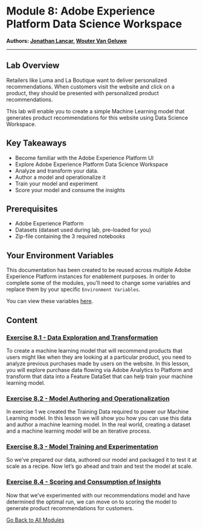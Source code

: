 # Module 8: Adobe Experience Platform Data Science Workspace

**Authors: [Jonathan Lancar](https://www.linkedin.com/in/jonathanlancar/), [Wouter Van Geluwe](https://www.linkedin.com/in/woutervangeluwe/)**

---

## Lab Overview

Retailers like Luma and La Boutique want to deliver personalized recommendations. When customers visit the website and click on a product, they should be presented with personalized product recommendations.

This lab will enable you to create a simple Machine Learning model that generates product recommendations for this website using Data Science Workspace.

## Key Takeaways

* Become familiar with the Adobe Experience Platform UI
* Explore Adobe Experience Platform Data Science Workspace
* Analyze and transform your data.
* Author a model and operationalize it
* Train your model and experiment
* Score your model and consume the insights

## Prerequisites

* Adobe Experience Platform
* Datasets (dataset used during lab, pre-loaded for you)
* Zip-file containing the 3 required notebooks

## Your Environment Variables

This documentation has been created to be reused across multiple Adobe Experience Platform instances for enablement purposes.
In order to complete some of the modules, you'll need to change some variables and replace them by your specific ``Environment Variables``.

You can view these variables [here](../../environment.md).

## Content

### [Exercise 8.1 - Data Exploration and Transformation](./ex1.md)

To create a machine learning model that will recommend products that users might like when they are looking at a particular product, you need to analyze previous purchases made by users on the website. In this lesson, you will explore purchase data flowing via Adobe Analytics to Platform and transform that data into a Feature DataSet that can help train your machine learning model.

### [Exercise 8.2 - Model Authoring and Operationalization](./ex2.md)

In exercise 1 we created the Training Data required to power our Machine Learning model. In this lesson we will show you how you can use this data and author a machine learning model. In the real world, creating a dataset and a machine learning model will be an iterative process.

### [Exercise 8.3 - Model Training and Experimentation](./ex3.md)

So we’ve prepared our data, authored our model and packaged it to test it at scale as a recipe. Now let’s go ahead and train and test the model at scale.

### [Exercise 8.4 - Scoring and Consumption of Insights](./ex4.md)

Now that we’ve experimented with our recommendations model and have determined the optimal run, we can move on to scoring the model to generate product recommendations for customers.

[Go Back to All Modules](../../README.md)
